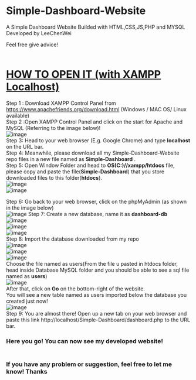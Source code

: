 # Simple-Dashboard-Website
A Simple Dashboard Website Builded with HTML,CSS,JS,PHP and MYSQL
Developed by LeeChenWei

Feel free give advice! <br><br>

<h1><ins>HOW TO OPEN IT<ins> (with XAMPP Localhost)</h1>
  
Step 1 : Download XAMPP Control Panel from https://www.apachefriends.org/download.html (Windows / MAC OS/ Linux available)<br>
Step 2 :Open XAMPP Control Panel and click on the start for Apache and MySQL (Referring to the image below)!<br>
![image](https://user-images.githubusercontent.com/78288358/163316415-8b1dd885-ecda-4310-962f-0b6ad85cb402.png)<br>
Step 3: Head to your web browser (E.g. Google Chrome) and type **localhost** on the URL bar. <br>
Step 4: Meanwhile, please download all my Simple-Dashboard-Website repo files in a new file named as **Simple-Dashboard** . <br>
Step 5: Open Window Folder and head to **OS(C:)//xampp/htdocs** file, please copy and paste the file(**Simple-Dashboard**) that you store downloaded files to this folder(**htdocs**). <br>
![image](https://user-images.githubusercontent.com/78288358/163320372-515e393f-cb21-409a-a1bd-d7dd0d022aac.png)<br>
![image](https://user-images.githubusercontent.com/78288358/163320426-f3e5b57b-3554-4f21-a8d1-b24873c826f9.png)<br>


Step 6: Go back to your web browser, click on the phpMyAdmin (as shown in the image below)<br>
![image](https://user-images.githubusercontent.com/78288358/163317544-d3f8a06b-dee8-4d5d-bed9-a9a1cf81c5fe.png)
Step 7: Create a new database, name it as **dashboard-db** <br>
![image](https://user-images.githubusercontent.com/78288358/163318009-9a90ccb0-cbd8-4890-84a7-994935e50088.png)<br>
![image](https://user-images.githubusercontent.com/78288358/163318147-50cb56f5-c975-47de-bdb4-88c7d4ff0dec.png)<br>
![image](https://user-images.githubusercontent.com/78288358/163318243-23693b34-f91e-464a-81e2-eab991d74c34.png)<br>
Step 8: Import the database downloaded from my repo<br>
![image](https://user-images.githubusercontent.com/78288358/163318488-6cbce372-77d6-4532-b71a-c4b2fc62987c.png)<br>
![image](https://user-images.githubusercontent.com/78288358/163318506-944f8b8b-9963-439c-ac33-01cddbf4186d.png)<br>
![image](https://user-images.githubusercontent.com/78288358/163318936-6e5a044f-9676-4976-8181-62925b5ccebf.png)<br>
Choose the file named as users(From the file u pasted in htdocs folder, head inside Database MySQL folder and you should be able to see a sql file named as **users**) <br>
![image](https://user-images.githubusercontent.com/78288358/163318675-a52f6ecd-9586-4e90-890e-6766656df8ca.png) <br>
After that, click on **Go** on the bottom-right of the website. <br>
You will see a new table named as users imported below the database you created just now! <br>
![image](https://user-images.githubusercontent.com/78288358/163319251-8154f364-bb2d-4efd-877c-df187d8e8909.png) <br>
Step 9: You are almost there! Open up a new tab on your web browser and paste this link http://localhost/Simple-Dashboard/dashboard.php to the URL bar. <br>
  <h3>Here you go! You can now see my developed website!<br><br><h3>
  
If you have any problem or suggestion, feel free to let me know!
Thanks
  
  
  

 








  
  
